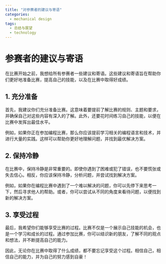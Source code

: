 ```yaml
---
title: "对参赛者的建议与寄语"
categories:
  - mechanical design
tags:
  - 总结与展望
  - technology
---
```


# 参赛者的建议与寄语

在比赛开始之前，我想给所有参赛者一些建议和寄语。这些建议和寄语旨在帮助你们更好地准备比赛，提高自己的技能，以及在比赛中取得好成绩。

## 1. 充分准备

首先，我建议你们充分准备比赛。这意味着要提前了解比赛的规则、主题和要求，并确保自己对这些内容有深入的了解。此外，还要花时间练习自己的技能，以便在比赛中发挥出最佳水平。

例如，如果你正在参加编程比赛，那么你应该提前学习相关的编程语言和技术，并进行大量的实践。这样可以帮助你更好地理解问题，并找到最优解决方案。

## 2. 保持冷静

在比赛中，保持冷静是非常重要的。即使你遇到了困难或犯了错误，也不要慌张或失去信心。相反，你应该保持冷静，分析问题，并尝试找到解决方案。

例如，如果你在编程比赛中遇到了一个难以解决的问题，你可以先停下来思考一下，然后寻求他人的帮助。或者，你可以尝试从不同的角度来看待问题，以便找到新的解决方案。

## 3. 享受过程

最后，我希望你们能够享受比赛的过程。比赛不仅是一个展示自己技能的机会，也是一个学习和成长的过程。通过参加比赛，你可以结识新的朋友，了解不同的观点和想法，并不断提高自己的能力。

因此，无论你在比赛中取得了什么成绩，都不要忘记享受这个过程。相信自己，相信自己的能力，并为自己的努力感到自豪！
